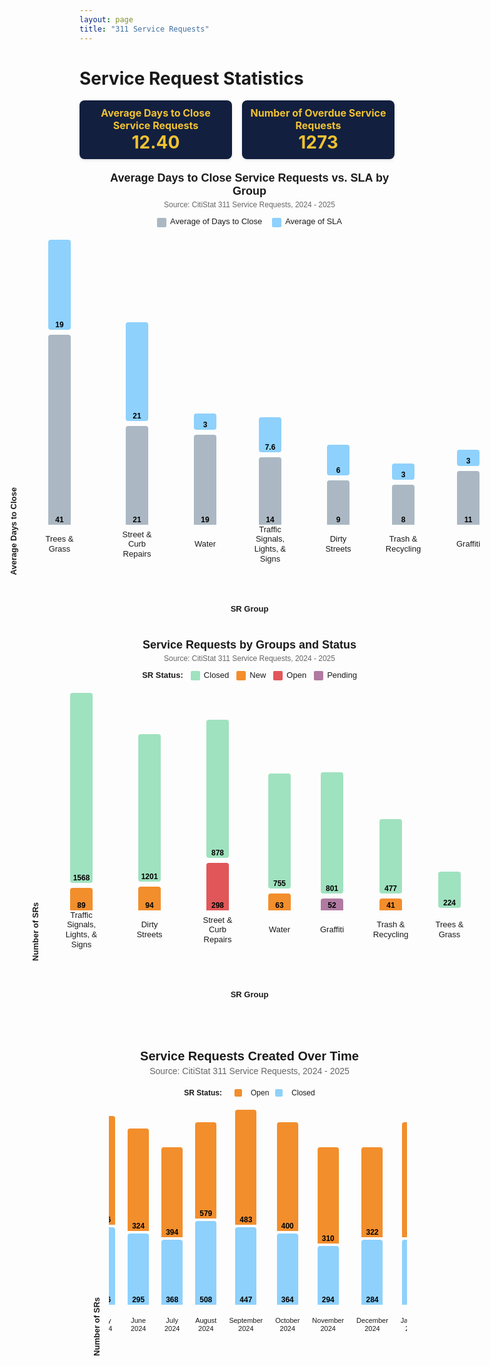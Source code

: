 ```yaml
---
layout: page
title: "311 Service Requests"
---
```


# Service Request Statistics

<b></b>
<b></b>

<!-- Stat Boxes -->
<div style="display: flex; gap: 16px; justify-content: center; align-items: stretch;">
  <div style="background-color: #121f3f; padding: 10px; border-radius: 8px; width: 250px; text-align: center; box-shadow: 0 2px 4px rgba(0,0,0,0.1);">
    <div style="color: #f1c232; font-weight: bold; font-size: 16px;">Average Days to Close Service Requests</div>
    <div style="color: #f1c232; font-weight: bold; font-size: 28px;">12.40</div>
  </div>
  <div style="background-color: #121f3f; padding: 10px; border-radius: 8px; width: 250px; text-align: center; box-shadow: 0 2px 4px rgba(0,0,0,0.1);">
    <div style="color: #f1c232; font-weight: bold; font-size: 16px;">Number of Overdue Service Requests</div>
    <div style="color: #f1c232; font-weight: bold; font-size: 28px;">1273</div>
  </div>
</div>

<style>
/* General Layout */
.bar-chart {
  max-width: 900px;
  margin: 40px auto;
  padding: 20px;
  font-family: sans-serif;
  display: block;
  text-align: center;
}
.chart-title {
  text-align: center;
  font-size: 20px;
  font-weight: bold;
  margin-bottom: 4px;
}
.chart-subtitle {
  text-align: center;
  font-size: 14px;
  color: #666;
  margin-bottom: 20px;
}
.chart-legend {
  display: flex;
  justify-content: center;
  align-items: center;
  font-size: 12px;
  margin-bottom: 20px;
  gap: 10px;
}
.chart-legend span {
  display: inline-block;
  width: 12px;
  height: 12px;
  border-radius: 2px;
  margin-right: 4px;
}

/* Bar Area */
.bar-container {
  display: flex;
  align-items: flex-end;
  gap: 20px;
  overflow-x: auto;
  padding-bottom: 30px;
}
.bar-group {
  display: flex;
  flex-direction: column;
  align-items: center;
  gap: 4px;
}

/* Bar and Labels */
.bar {
  width: 30px;
  display: flex;
  align-items: flex-end;
  justify-content: center;
  font-size: 12px;
  font-weight: bold;
  color: #000;
  border-radius: 4px 4px 0 0;
  padding: 2px;
  line-height: 1;
}
.bar-name {
  font-size: 11px;
  text-align: center;
  max-width: 70px;
  display: flex;
  flex-direction: column;
  line-height: 1.2;
  gap: 2px;
  height: 39px;
  justify-content: center;
  align-items: center;
  margin-top: 9px;
}
.bar-label {
  margin-top: 6px;
  font-size: 11px;
  text-align: center;
  max-width: 70px;
  line-height: 1.2;
  height: 28px; /* Fix height to prevent pushing bars */
  display: flex;
  align-items: center;
  justify-content: center;
  flex-direction: column;
  white-space: normal;
}


/* Bar Colors */
.close-bar { background-color: #abb8c3; }
.sla-bar { background-color: #8ed1fc; }
.closed { background-color: #9FE2BF; }
.new { background-color: #f28e2c; }
.open { background-color: #e15759; }
.pending { background-color: #b07aa1; }
</style>

<!-- Chart 1: Average vs SLA -->
<div class="bar-chart" aria-label="Average Days to Close Service Requests vs. SLA by Group" style="max-width: 900px; margin: 0 auto; font-family: Arial, sans-serif;">

  <div class="chart-title" style="text-align: center; font-weight: bold; font-size: 18px; margin-bottom: 4px;">
    Average Days to Close Service Requests vs. SLA by Group
  </div>
  <div class="chart-subtitle" style="text-align: center; font-size: 12px; color: #666; margin-bottom: 12px;">
    Source: CitiStat 311 Service Requests, 2024 - 2025
  </div>

  <div class="chart-legend" style="display: flex; justify-content: center; align-items: center; gap: 16px; font-size: 13px; margin-bottom: 20px;">
    <div><span style="display: inline-block; width: 15px; height: 15px; background-color: #abb8c3; margin-right: 6px; vertical-align: middle;"></span>Average of Days to Close</div>
    <div><span style="display: inline-block; width: 15px; height: 15px; background-color: #8ed1fc; margin-right: 6px; vertical-align: middle;"></span>Average of SLA</div>
  </div>

  <div style="display: flex; align-items: flex-end; overflow-x: auto; padding-bottom: 30px;">

  <!-- Y-axis label -->
  <div style="writing-mode: vertical-rl; transform: rotate(180deg); font-weight: bold; font-size: 13px; margin-right: 16px; white-space: nowrap; min-width: 20px; text-align: center;">
      Average Days to Close
    </div>

  <div class="bar-container" style="display: flex; gap: 24px; min-width: 600px;">

  <div class="bar-group" style="display: flex; flex-direction: column; align-items: center; min-width: 90px;">
        <div class="bar sla-bar" style="height: 140px; background-color: #8ed1fc; width: 32px; border-radius: 4px; margin-bottom: 4px; display: flex; justify-content: center; align-items: flex-end; color: black; font-weight: bold;">
          19
        </div>
        <div class="bar close-bar" style="height: 300px; background-color: #abb8c3; width: 32px; border-radius: 4px 4px 0 0; display: flex; justify-content: center; align-items: flex-end; color: black; font-weight: bold;">
          41
        </div>
        <div class="bar-name" style="margin-top: 8px; font-size: 13px; text-align: center; line-height: 1.2;">
          Trees &amp;<br>Grass
        </div>
      </div>

  <div class="bar-group" style="display: flex; flex-direction: column; align-items: center; min-width: 110px;">
        <div class="bar sla-bar" style="height: 154px; background-color: #8ed1fc; width: 32px; border-radius: 4px; margin-bottom: 4px; display: flex; justify-content: center; align-items: flex-end; color: black; font-weight: bold;">
          21
        </div>
        <div class="bar close-bar" style="height: 154px; background-color: #abb8c3; width: 32px; border-radius: 4px 4px 0 0; display: flex; justify-content: center; align-items: flex-end; color: black; font-weight: bold;">
          21
        </div>
        <div class="bar-name" style="margin-top: 8px; font-size: 13px; text-align: center; line-height: 1.2;">
          Street &amp;<br>Curb Repairs
        </div>
      </div>

  <div class="bar-group" style="display: flex; flex-direction: column; align-items: center; min-width: 60px;">
        <div class="bar sla-bar" style="height: 22px; background-color: #8ed1fc; width: 32px; border-radius: 4px; margin-bottom: 4px; display: flex; justify-content: center; align-items: flex-end; color: black; font-weight: bold;">
          3
        </div>
        <div class="bar close-bar" style="height: 140px; background-color: #abb8c3; width: 32px; border-radius: 4px 4px 0 0; display: flex; justify-content: center; align-items: flex-end; color: black; font-weight: bold;">
          19
        </div>
        <div class="bar-name" style="margin-top: 8px; font-size: 13px; text-align: center;">
          Water
        </div>
      </div>

   <div class="bar-group" style="display: flex; flex-direction: column; align-items: center; min-width: 100px;">
        <div class="bar sla-bar" style="height: 52px; background-color: #8ed1fc; width: 32px; border-radius: 4px; margin-bottom: 4px; display: flex; justify-content: center; align-items: flex-end; color: black; font-weight: bold;">
          7.6
        </div>
        <div class="bar close-bar" style="height: 104px; background-color: #abb8c3; width: 32px; border-radius: 4px 4px 0 0; display: flex; justify-content: center; align-items: flex-end; color: black; font-weight: bold;">
          14
        </div>
        <div class="bar-name" style="margin-top: 8px; font-size: 13px; text-align: center; line-height: 1.2;">
          Traffic Signals,<br>Lights, &amp;<br>Signs
        </div>
      </div>

  <div class="bar-group" style="display: flex; flex-direction: column; align-items: center; min-width: 70px;">
        <div class="bar sla-bar" style="height: 45px; background-color: #8ed1fc; width: 32px; border-radius: 4px; margin-bottom: 4px; display: flex; justify-content: center; align-items: flex-end; color: black; font-weight: bold;">
          6
        </div>
        <div class="bar close-bar" style="height: 67px; background-color: #abb8c3; width: 32px; border-radius: 4px 4px 0 0; display: flex; justify-content: center; align-items: flex-end; color: black; font-weight: bold;">
          9
        </div>
        <div class="bar-name" style="margin-top: 8px; font-size: 13px; text-align: center; line-height: 1.2;">
          Dirty<br>Streets
        </div>
      </div>

  <div class="bar-group" style="display: flex; flex-direction: column; align-items: center; min-width: 90px;">
        <div class="bar sla-bar" style="height: 22px; background-color: #8ed1fc; width: 32px; border-radius: 4px; margin-bottom: 4px; display: flex; justify-content: center; align-items: flex-end; color: black; font-weight: bold;">
          3
        </div>
        <div class="bar close-bar" style="height: 60px; background-color: #abb8c3; width: 32px; border-radius: 4px 4px 0 0; display: flex; justify-content: center; align-items: flex-end; color: black; font-weight: bold;">
          8
        </div>
        <div class="bar-name" style="margin-top: 8px; font-size: 13px; text-align: center; line-height: 1.2;">
          Trash &amp;<br>Recycling
        </div>
      </div>

  <div class="bar-group" style="display: flex; flex-direction: column; align-items: center; min-width: 70px;">
        <div class="bar sla-bar" style="height: 22px; background-color: #8ed1fc; width: 32px; border-radius: 4px; margin-bottom: 4px; display: flex; justify-content: center; align-items: flex-end; color: black; font-weight: bold;">
          3
        </div>
        <div class="bar close-bar" style="height: 82px; background-color: #abb8c3; width: 32px; border-radius: 4px 4px 0 0; display: flex; justify-content: center; align-items: flex-end; color: black; font-weight: bold;">
          11
        </div>
        <div class="bar-name" style="margin-top: 8px; font-size: 13px; text-align: center; line-height: 1.2;">
          Graffiti
        </div>
      </div>

   </div> <!-- end bar-container -->

  </div> <!-- end flex container -->

  <!-- X-axis label -->
  <div style="text-align: center; font-weight: bold; font-size: 13px; margin-top: 16px; white-space: nowrap;">
    SR Group
  </div>

</div>


<!-- Chart 2: Service Requests by Group and Status -->

<style>
.bar-chart {
  width: 100%;
  max-width: 900px;
  margin: 40px auto;
  padding: 20px;
  font-family: sans-serif;
  text-align: center;
  display: flex;
  flex-direction: column;
  align-items: center;
}

.bar-container {
  display: flex;
  align-items: flex-end;
  justify-content: center;
  gap: 20px;
  overflow-x: auto;
  padding-bottom: 30px;
}
</style>

<!-- Chart 2: Service Requests by Group and Status -->
<div class="bar-chart" style="max-width: 900px; margin: 0 auto; font-family: Arial, sans-serif;">

  <div class="chart-title" style="text-align: center; font-weight: bold; font-size: 18px; margin-bottom: 4px;">
    Service Requests by Groups and Status
  </div>
  <div class="chart-subtitle" style="text-align: center; font-size: 12px; color: #666; margin-bottom: 12px;">
    Source: CitiStat 311 Service Requests, 2024 - 2025
  </div>

  <div class="chart-legend" style="display: flex; justify-content: center; align-items: center; gap: 12px; font-size: 13px; margin-bottom: 20px;">
    <div style="font-weight: bold;">SR Status:</div>
    <div><span style="display: inline-block; width: 15px; height: 15px; background-color: #9FE2BF; margin-right: 6px; vertical-align: middle;"></span>Closed</div>
    <div><span style="display: inline-block; width: 15px; height: 15px; background-color: #f28e2c; margin-right: 6px; vertical-align: middle;"></span>New</div>
    <div><span style="display: inline-block; width: 15px; height: 15px; background-color: #e15759; margin-right: 6px; vertical-align: middle;"></span>Open</div>
    <div><span style="display: inline-block; width: 15px; height: 15px; background-color: #b07aa1; margin-right: 6px; vertical-align: middle;"></span>Pending</div>
  </div>

  <div style="display: flex; align-items: flex-end; overflow-x: auto; padding-bottom: 30px;">

  <!-- Y-axis label -->
  <div style="writing-mode: vertical-rl; transform: rotate(180deg); font-weight: bold; font-size: 13px; margin-right: 16px; white-space: nowrap; min-width: 20px; text-align: center;">
      Number of SRs
    </div>

  <div class="bar-container" style="display: flex; gap: 24px;">

  <div class="bar-group" style="display: flex; flex-direction: column; align-items: center; min-width: 90px;">
        <div class="bar closed" style="height: 300px; background-color: #9FE2BF; width: 32px; border-radius: 4px; margin-bottom: 4px; display: flex; justify-content: center; align-items: flex-end; color: black; font-weight: bold;">
          1568
        </div>
        <div class="bar new" style="height: 32px; background-color: #f28e2c; width: 32px; border-radius: 4px 4px 0 0; display: flex; justify-content: center; align-items: flex-end; color: black; font-weight: bold;">
          89
        </div>
        <div class="bar-name" style="margin-top: 8px; font-size: 13px; text-align: center; line-height: 1.2;">
          Traffic Signals,<br>Lights, &<br>Signs
        </div>
      </div>

  <div class="bar-group" style="display: flex; flex-direction: column; align-items: center; min-width: 80px;">
        <div class="bar closed" style="height: 232px; background-color: #9FE2BF; width: 32px; border-radius: 4px; margin-bottom: 4px; color: black; font-weight: bold; display: flex; justify-content: center; align-items: flex-end;">
          1201
        </div>
        <div class="bar new" style="height: 34px; background-color: #f28e2c; width: 32px; border-radius: 4px 4px 0 0; color: black; font-weight: bold; display: flex; justify-content: center; align-items: flex-end;">
          94
        </div>
        <div class="bar-name" style="margin-top: 8px; font-size: 13px; text-align: center; line-height: 1.2;">
          Dirty<br>Streets
        </div>
      </div>

  <div class="bar-group" style="display: flex; flex-direction: column; align-items: center; min-width: 90px;">
        <div class="bar closed" style="height: 217px; background-color: #9FE2BF; width: 32px; border-radius: 4px; margin-bottom: 4px; color: black; font-weight: bold; display: flex; justify-content: center; align-items: flex-end;">
          878
        </div>
        <div class="bar open" style="height: 72px; background-color: #e15759; width: 32px; border-radius: 4px 4px 0 0; color: black; font-weight: bold; display: flex; justify-content: center; align-items: flex-end;">
          298
        </div>
        <div class="bar-name" style="margin-top: 8px; font-size: 13px; text-align: center; line-height: 1.2;">
          Street &<br>Curb<br>Repairs
        </div>
      </div>

  <div class="bar-group" style="display: flex; flex-direction: column; align-items: center; min-width: 60px;">
        <div class="bar closed" style="height: 180px; background-color: #9FE2BF; width: 32px; border-radius: 4px; margin-bottom: 4px; color: black; font-weight: bold; display: flex; justify-content: center; align-items: flex-end;">
          755
        </div>
        <div class="bar new" style="height: 23px; background-color: #f28e2c; width: 32px; border-radius: 4px 4px 0 0; color: black; font-weight: bold; display: flex; justify-content: center; align-items: flex-end;">
          63
        </div>
        <div class="bar-name" style="margin-top: 8px; font-size: 13px; text-align: center;">
          Water
        </div>
      </div>

  <div class="bar-group" style="display: flex; flex-direction: column; align-items: center; min-width: 60px;">
        <div class="bar closed" style="height: 190px; background-color: #9FE2BF; width: 32px; border-radius: 4px; margin-bottom: 4px; color: black; font-weight: bold; display: flex; justify-content: center; align-items: flex-end;">
          801
        </div>
        <div class="bar pending" style="height: 15px; background-color: #b07aa1; width: 32px; border-radius: 4px 4px 0 0; color: black; font-weight: bold; display: flex; justify-content: center; align-items: flex-end;">
          52
        </div>
        <div class="bar-name" style="margin-top: 8px; font-size: 13px; text-align: center;">
          Graffiti
        </div>
      </div>

  <div class="bar-group" style="display: flex; flex-direction: column; align-items: center; min-width: 80px;">
        <div class="bar closed" style="height: 115px; background-color: #9FE2BF; width: 32px; border-radius: 4px; margin-bottom: 4px; color: black; font-weight: bold; display: flex; justify-content: center; align-items: flex-end;">
          477
        </div>
        <div class="bar new" style="height: 15px; background-color: #f28e2c; width: 32px; border-radius: 4px 4px 0 0; color: black; font-weight: bold; display: flex; justify-content: center; align-items: flex-end;">
          41
        </div>
        <div class="bar-name" style="margin-top: 8px; font-size: 13px; text-align: center; line-height: 1.2;">
          Trash &<br>Recycling
        </div>
      </div>

   <div class="bar-group" style="display: flex; flex-direction: column; align-items: center; min-width: 60px;">
        <div class="bar closed" style="height: 54px; background-color: #9FE2BF; width: 32px; border-radius: 4px; margin-bottom: 4px; color: black; font-weight: bold; display: flex; justify-content: center; align-items: flex-end;">
          224
        </div>
        <div class="bar-name" style="margin-top: 8px; font-size: 13px; text-align: center;">
          Trees &<br>Grass
        </div>
      </div>

   </div> <!-- end bar-container -->

  </div> <!-- end flex container -->

  <!-- X-axis Label -->
  <div style="text-align: center; font-weight: bold; font-size: 13px; margin-top: 16px;">
    SR Group
  </div>

</div>


<!-- Chart 3: Service Requests Created Over Time -->

<div class="bar-chart">
  <div class="chart-title">Service Requests Created Over Time</div>
  <div class="chart-subtitle">Source: CitiStat 311 Service Requests, 2024 - 2025</div>
  <div class="chart-legend">
    <div style="font-weight: bold; margin-right: 10px;">SR Status:</div>
    <span style="background-color: #f28e2c;"></span> Open
    <span style="background-color: #8ed1fc;"></span> Closed
  </div>

   <div style="display: flex; align-items: flex-end; max-width: 100%; overflow-x: auto;">
    <!-- Y-axis label -->
    <div style="writing-mode: vertical-rl; transform: rotate(180deg); font-weight: bold; font-size: 13px; margin-right: 12px; text-align: center; white-space: nowrap;">
      Number of SRs
    </div>
     
  <div class="bar-container">
    <div class="bar-group">
      <div class="bar" style="background-color: #f28e2c; height: 160px;">450</div>
      <div class="bar" style="background-color: #8ed1fc; height: 120px;">436</div>
      <div class="bar-name">January<br>2024</div>
    </div>
    <div class="bar-group">
      <div class="bar" style="background-color: #f28e2c; height: 180px;">308</div>
      <div class="bar" style="background-color: #8ed1fc; height: 100px;">288</div>
      <div class="bar-name">February<br>2024</div>
    </div>
    <div class="bar-group">
      <div class="bar" style="background-color: #f28e2c; height: 140px;">319</div>
      <div class="bar" style="background-color: #8ed1fc; height: 110px;">299</div>
      <div class="bar-name">March<br>2024</div>
    </div>
    <div class="bar-group">
      <div class="bar" style="background-color: #f28e2c; height: 150px;">391</div>
      <div class="bar" style="background-color: #8ed1fc; height: 130px;">371</div>
      <div class="bar-name">April<br>2024</div>
    </div>
    <div class="bar-group">
      <div class="bar" style="background-color: #f28e2c; height: 170px;">386</div>
      <div class="bar" style="background-color: #8ed1fc; height: 120px;">356</div>
      <div class="bar-name">May<br>2024</div>
    </div>
    <div class="bar-group">
      <div class="bar" style="background-color: #f28e2c; height: 160px;">324</div>
      <div class="bar" style="background-color: #8ed1fc; height: 110px;">295</div>
      <div class="bar-name">June<br>2024</div>
    </div>
    <div class="bar-group">
      <div class="bar" style="background-color: #f28e2c; height: 140px;">394</div>
      <div class="bar" style="background-color: #8ed1fc; height: 100px;">368</div>
      <div class="bar-name">July<br>2024</div>
    </div>
    <div class="bar-group">
      <div class="bar" style="background-color: #f28e2c; height: 150px;">579</div>
      <div class="bar" style="background-color: #8ed1fc; height: 130px;">508</div>
      <div class="bar-name">August<br>2024</div>
    </div>
    <div class="bar-group">
      <div class="bar" style="background-color: #f28e2c; height: 180px;">483</div>
      <div class="bar" style="background-color: #8ed1fc; height: 120px;">447</div>
      <div class="bar-name">September 2024</div>
    </div>
    <div class="bar-group">
      <div class="bar" style="background-color: #f28e2c; height: 170px;">400</div>
      <div class="bar" style="background-color: #8ed1fc; height: 110px;">364</div>
      <div class="bar-name">October<br>2024</div>
    </div>
    <div class="bar-group">
      <div class="bar" style="background-color: #f28e2c; height: 150px;">310</div>
      <div class="bar" style="background-color: #8ed1fc; height: 90px;">294</div>
      <div class="bar-name">November<br>2024</div>
    </div>
    <div class="bar-group">
      <div class="bar" style="background-color: #f28e2c; height: 140px;">322</div>
      <div class="bar" style="background-color: #8ed1fc; height: 100px;">284</div>
      <div class="bar-name">December<br>2024</div>
    </div>
    <div class="bar-group">
      <div class="bar" style="background-color: #f28e2c; height: 180px;">407</div>
      <div class="bar" style="background-color: #8ed1fc; height: 100px;">316</div>
      <div class="bar-name">January<br>2025</div>
    </div>
    <div class="bar-group">
      <div class="bar" style="background-color: #f28e2c; height: 180px;">386</div>
      <div class="bar" style="background-color: #8ed1fc; height: 100px;">354</div>
      <div class="bar-name">February<br>2025</div>
    </div>
    <div class="bar-group">
      <div class="bar" style="background-color: #f28e2c; height: 180px;">377</div>
      <div class="bar" style="background-color: #8ed1fc; height: 100px;">337</div>
      <div class="bar-name">March<br>2025</div>
    </div>
    <div class="bar-group">
      <div class="bar" style="background-color: #f28e2c; height: 180px;">355</div>
      <div class="bar" style="background-color: #8ed1fc; height: 100px;">302</div>
      <div class="bar-name">April<br>2025</div>
    </div>
    <div class="bar-group">
      <div class="bar" style="background-color: #f28e2c; height: 180px;">331</div>
      <div class="bar" style="background-color: #8ed1fc; height: 100px;">231</div>
      <div class="bar-name">May<br>2025</div>
    </div>
  </div>
</div>
